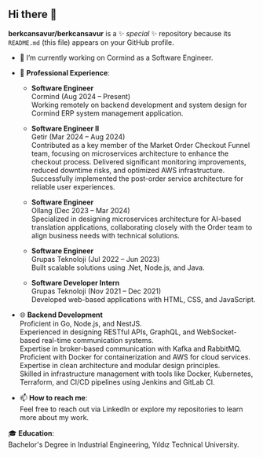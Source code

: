 ## Hi there 👋

**berkcansavur/berkcansavur** is a ✨ _special_ ✨ repository because its `README.md` (this file) appears on your GitHub profile.

- 🔭 I’m currently working on Cormind as a Software Engineer.
- 💼 **Professional Experience**:
  - **Software Engineer**  
    Cormind (Aug 2024 – Present)  
    Working remotely on backend development and system design for Cormind ERP system management application.

  - **Software Engineer II**  
    Getir (Mar 2024 – Aug 2024)  
    Contributed as a key member of the Market Order Checkout Funnel team, focusing on microservices architecture to enhance the checkout process. Delivered significant monitoring improvements, reduced downtime risks, and optimized AWS infrastructure. Successfully implemented the post-order service architecture for reliable user experiences.

  - **Software Engineer**  
    Ollang (Dec 2023 – Mar 2024)  
    Specialized in designing microservices architecture for AI-based translation applications, collaborating closely with the Order team to align business needs with technical solutions.

  - **Software Engineer**  
    Grupas Teknoloji (Jul 2022 – Jun 2023)  
    Built scalable solutions using .Net, Node.js, and Java.

  - **Software Developer Intern**  
    Grupas Teknoloji (Nov 2021 – Dec 2021)  
    Developed web-based applications with HTML, CSS, and JavaScript.

- 🌐 **Backend Development**  
  Proficient in Go, Node.js, and NestJS.  
  Experienced in designing RESTful APIs, GraphQL, and WebSocket-based real-time communication systems.  
  Expertise in broker-based communication with Kafka and RabbitMQ.  
  Proficient with Docker for containerization and AWS for cloud services.  
  Expertise in clean architecture and modular design principles.  
  Skilled in infrastructure management with tools like Docker, Kubernetes, Terraform, and CI/CD pipelines using Jenkins and GitLab CI.

- 📫 **How to reach me**:  
  Feel free to reach out via LinkedIn or explore my repositories to learn more about my work.

🎓 **Education**:  
  Bachelor's Degree in Industrial Engineering, Yıldız Technical University.
